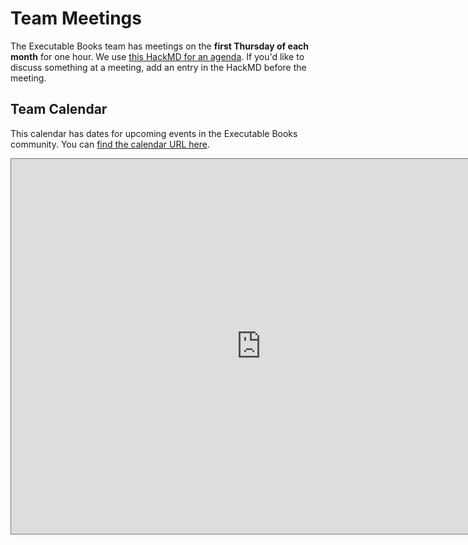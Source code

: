 # Team Meetings

The Executable Books team has meetings on the **first Thursday of each month** for one hour.
We use [this HackMD for an agenda](https://hackmd.io/THymMOAmSICp8rJdB6_Z1w?edit).
If you'd like to discuss something at a meeting, add an entry in the HackMD before the meeting.

## Team Calendar

This calendar has dates for upcoming events in the Executable Books community.
You can [find the calendar URL here](https://calendar.google.com/calendar/u/0/embedhelper?src=s425j1984fmcs7u4cdmdmpau9o%40group.calendar.google.com&ctz=America%2FLos_Angeles).

<iframe src="https://calendar.google.com/calendar/embed?height=600&amp;wkst=1&amp;bgcolor=%23ffffff&amp;ctz=America%2FLos_Angeles&amp;src=czQyNWoxOTg0Zm1jczd1NGNkbWRtcGF1OW9AZ3JvdXAuY2FsZW5kYXIuZ29vZ2xlLmNvbQ&amp;color=%237986CB" style="border:solid 1px #777" width="800" height="600" frameborder="0" scrolling="no"></iframe>
